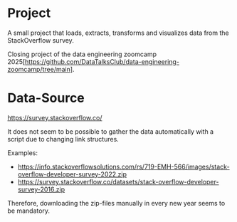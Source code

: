 # Project

A small project that loads, extracts, transforms and visualizes data from the StackOverflow survey. 

Closing project of the data engineering zoomcamp 2025[https://github.com/DataTalksClub/data-engineering-zoomcamp/tree/main].

# Data-Source
https://survey.stackoverflow.co/


It does not seem to be possible to gather the data automatically with a script due to changing link structures.

Examples:
- https://info.stackoverflowsolutions.com/rs/719-EMH-566/images/stack-overflow-developer-survey-2022.zip
- https://survey.stackoverflow.co/datasets/stack-overflow-developer-survey-2016.zip


Therefore, downloading the zip-files manually in every new year seems to be mandatory.


